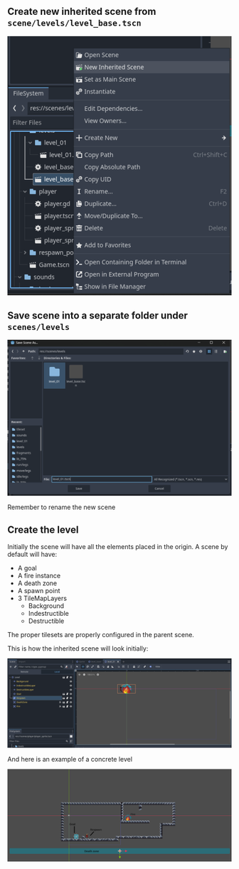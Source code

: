 ## Create new inherited scene from `scene/levels/level_base.tscn`

![create_inherited_scene](images/{1F41FEA8-C74F-448F-8110-1DDF3419BFCA}.png)

## Save scene into a separate folder under `scenes/levels`

![save_scene](images/{96305BAB-8619-4173-AE50-6443E4A4D406}.png)

Remember to rename the new scene

## Create the level

Initially the scene will have all the elements placed in the origin.
A scene by default will have:

- A goal
- A fire instance
- A death zone
- A spawn point
- 3 TileMapLayers
  - Background
  - Indestructible
  - Destructible

The proper tilesets are properly configured in the parent scene.

This is how the inherited scene will look initially:

![base_level_layout](images/{2D02E1B8-4F42-4981-A51F-35CE6B1ACA0F}.png)

And here is an example of a concrete level

![simple_level](images/simple_level.png)
